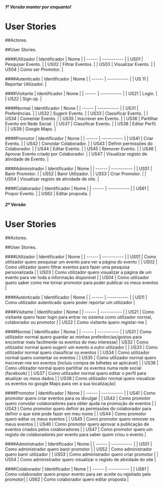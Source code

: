 ##### 1º Versão manter por enquanto! 
# User Stories

##Actores.


##User Stories.


####Utilizador
| Identificador | Nome |
| ------ | ----------- | 
| US01   | Pesquisar Evento. | 
| US02   | Filtrar Eventos. |
| US03   | Visualizar Evento. | 
| US04   | Como ser Promotor. |

####Autenticado
| Identificador | Nome |
| ------ | ----------- | 
| US 11  | Reportar Utilizador. | 

####Visitante
| Identificador | Nome |
| ------ | ----------- | 
| US21   | Login. | 
| US22   | Sign up. |

####Normal
| Identificador | Nome |
| ------ | ----------- | 
| US31   | Preferências. | 
| US32   | Sugerir Evento. |
| US33   | Classificar Evento. | 
| US34   | Comentar Evento. |
| US35   | Inscrever em Evento. | 
| US36   | Partilhar Evento em Rede Social. |
| US37   | Classificar Evento. | 
| US38   | Editar Perfil. |
| US39   | Google Maps. |

####Promotor
| Identificador | Nome |
| ------ | ----------- | 
| US41   | Criar Evento. | 
| US42   | Convidar Colaborador. |
| US43   | Definir permissões do Colaborador. | 
| US44   | Editar Evento. |
| US45   | Remover Evento. | 
| US46   | Aprovar Evento criado por Colaborador. |
| US47   | Visualizar registo de atividade de Evento. | 

####Administrador
| Identificador | Nome |
| ------ | ----------- | 
| US51   | Banir Promotor. | 
| US52   | Banir Utilizador. |
| US53   | Criar Promotor. | 
| US54   | Visualizar registo de atividade de site. |

####Colaborador
| Identificador | Nome |
| ------ | ----------- | 
| US61   | Propor Evento. | 
| US62   | Editar proposta. |


##### 2º Versão
# User Stories

##Actores.


##User Stories.


####Utilizador
| Identificador | Nome |
| ------ | ----------- | 
| US01   | Como utilizador quero pesquisar um evento para ver a página do evento | 
| US02   | Como utilizador quero filtrar eventos para fazer uma pesquisa personalizada |
| US03   | Como utilizador quero visualizar a página de um evento para ver toda a informação disponível | 
| US04   | Como utilizador quero saber como me tornar promotor para poder publicar os meus eventos |

####Autenticado
| Identificador | Nome |
| ------ | ----------- | 
| US11  | Como utilizador autenticado quero poder reportar um utilizador | 

####Visitante
| Identificador | Nome |
| ------ | ----------- | 
| US21   | Como visitante quero fazer login para entrar no sistema como utilizador normal, colaborador ou promotor | 
| US22   | Como visitante quero registar-me |

####Normal
| Identificador | Nome |
| ------ | ----------- | 
| US31   | Como utilizador normal quero guardar as minhas preferências/gostos para encontrar mais facilmente os eventos do meu interesse| 
| US32   | Como utilizador normal quero  sugerir um evento a outro utilizador |
| US33   | Como utilizador normal quero classificar os eventos | 
| US34   | Como utilizador normal quero comentar os eventos |
| US35   | Como utilizador normal quero inscrever-me em eventos (incluiu compra de bilhetes se aplicável) | 
| US36   | Como utilizador normal quero partilhar os eventos numa rede social (facebook) |
| US37   | Como utilizador normal quero editar o perfil para atualizar os meus dados |
| US38   | Como utilizador normal quero visualizar os eventos no google Maps para ver a sua localização|

####Promotor
| Identificador | Nome |
| ------ | ----------- | 
| US41   | Como promotor quero criar eventos para os divulgar | 
| US42   | Como promotor quero convidar colaboradores para obter ajuda na promoção de eventos |
| US43   | Como promotor quero definir as permissões do colaborador para definir o que este pode fazer em meu nome | 
| US44   | Como promotor quero editar os meus eventos |
| US45   | Como promotor quero remover os meus eventos | 
| US46   | Como promotor quero aprovar a publicação de eventos criados pelos colaboradores |
| US47   | Como promotor quero um registo de colaboradores por evento para saber quem criou o evento | 

####Administrador
| Identificador | Nome |
| ------ | ----------- | 
| US51   | Como administrador quero banir  promotor | 
| US52   | Como administrador quero banir  utilizador |
| US53   | Como administrador quero criar promotor | 
| US54   | Como administrador quero visualizar o registo de atividade do site |

####Colaborador
| Identificador | Nome |
| ------ | ----------- | 
| US61   | Como colaborador quero propor evento para ser aceite ou rejeitado pelo promotor| 
| US62   | Como colaborador quero editar proposta |
